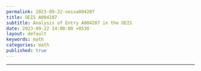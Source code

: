 ```yaml
---
permalink: 2023-09-22-oeisa004207
title: OEIS A004207
subtitle: Analysis of Entry A004207 in the OEIS 
date: 2023-09-22 14:00:00 +0530
layout: default
keywords: math
categories: math
published: true
---
```


<script src="https://gist.github.com/kyscg/9f5f8ce7b8e40444bc34cb49c3aff55b.js"></script>

---
